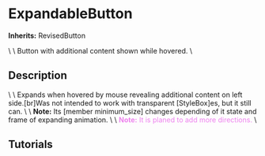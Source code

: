 # ExpandableButton

**Inherits:** RevisedButton

\    \    Button with additional content shown while hovered.
\    
## Description 

\    \    Expands when hovered by mouse revealing additional content on left side.[br]Was not intended to work with transparent [StyleBox]es, but it still can.
\    \    **Note:** Its [member minimum_size] changes depending of it state and frame of expanding animation.
\    \    <span style="color:Violet;">**Note:** It is planed to add more directions.</span>
\    
## Tutorials 

	